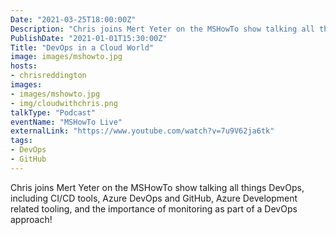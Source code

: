 ```yaml
---
Date: "2021-03-25T18:00:00Z"
Description: "Chris joins Mert Yeter on the MSHowTo show talking all things DevOps, including CI/CD tools, Azure DevOps and GitHub, Azure Development related tooling, and the importance of monitoring as part of a DevOps approach!"
PublishDate: "2021-01-01T15:30:00Z"
Title: "DevOps in a Cloud World"
image: images/mshowto.jpg
hosts:
- chrisreddington
images:
- images/mshowto.jpg
- img/cloudwithchris.png
talkType: "Podcast"
eventName: "MSHowTo Live"
externalLink: "https://www.youtube.com/watch?v=7u9V62ja6tk"
tags:
- DevOps
- GitHub
---
```

Chris joins Mert Yeter on the MSHowTo show talking all things DevOps, including CI/CD tools, Azure DevOps and GitHub, Azure Development related tooling, and the importance of monitoring as part of a DevOps approach!